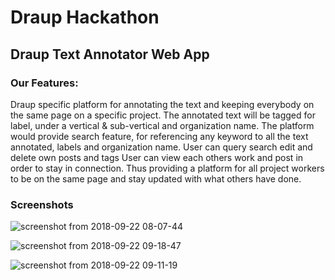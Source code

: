 # Draup Hackathon

## Draup Text Annotator Web App

### Our Features:
Draup specific platform for annotating the text and keeping everybody on the same page on a specific project.
The annotated text will be tagged for label, under a vertical & sub-vertical and organization name.
The platform would provide search feature, for referencing any keyword to all the text annotated, labels and organization name.
User can query search edit and delete own posts and tags
User can view each others work and post in order to stay in connection.
Thus providing a platform for all project workers to be on the same page and stay updated with what others have done.

### Screenshots

![screenshot from 2018-09-22 08-07-44](https://user-images.githubusercontent.com/28755657/45913262-ebf08300-be4c-11e8-99b1-8c8fea6a004a.png)

![screenshot from 2018-09-22 09-18-47](https://user-images.githubusercontent.com/28755657/45913257-df6c2a80-be4c-11e8-9a66-8a7d5e01d584.png)

![screenshot from 2018-09-22 09-11-19](https://user-images.githubusercontent.com/28755657/45913188-f5c5b680-be4b-11e8-8365-a45bc6a1ea74.png)

